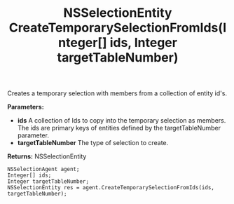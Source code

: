 ﻿---
uid: crmscript_ref_NSSelectionAgent_CreateTemporarySelectionFromIds
title: NSSelectionEntity CreateTemporarySelectionFromIds(Integer[] ids, Integer targetTableNumber)
intellisense: NSSelectionAgent.CreateTemporarySelectionFromIds
keywords: NSSelectionAgent, CreateTemporarySelectionFromIds
so.topic: reference
---

Creates a temporary selection with members from a collection of entity id's.

**Parameters:**
 - **ids** A collection of Ids to copy into the temporary selection as members. The ids are primary keys of entities defined by the targetTableNumber parameter.
 - **targetTableNumber** The type of selection to create.

**Returns:** NSSelectionEntity

```crmscript
NSSelectionAgent agent;
Integer[] ids;
Integer targetTableNumber;
NSSelectionEntity res = agent.CreateTemporarySelectionFromIds(ids, targetTableNumber);
```

